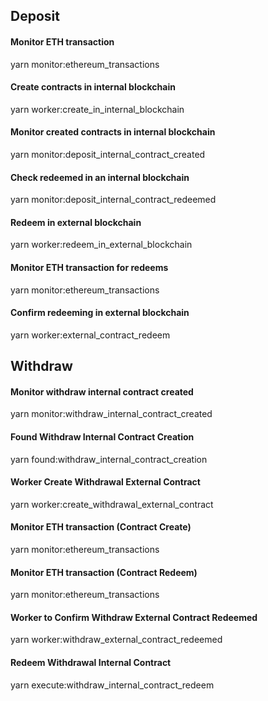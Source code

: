 ## Deposit

#### Monitor ETH transaction
yarn monitor:ethereum_transactions

#### Create contracts in internal blockchain
yarn worker:create_in_internal_blockchain

#### Monitor created contracts in internal blockchain
yarn monitor:deposit_internal_contract_created

#### Check redeemed in an internal blockchain 
yarn monitor:deposit_internal_contract_redeemed

#### Redeem in external blockchain
yarn worker:redeem_in_external_blockchain

#### Monitor ETH transaction for redeems
yarn monitor:ethereum_transactions

#### Confirm redeeming in external blockchain
yarn worker:external_contract_redeem

## Withdraw

#### Monitor withdraw internal contract created
yarn monitor:withdraw_internal_contract_created

#### Found Withdraw  Internal Contract Creation
yarn found:withdraw_internal_contract_creation

#### Worker Create Withdrawal External Contract
yarn worker:create_withdrawal_external_contract

#### Monitor ETH transaction (Contract Create)
yarn monitor:ethereum_transactions

#### Monitor ETH transaction (Contract Redeem)
yarn monitor:ethereum_transactions

#### Worker to Confirm Withdraw External Contract Redeemed
yarn worker:withdraw_external_contract_redeemed

#### Redeem Withdrawal Internal Contract
yarn execute:withdraw_internal_contract_redeem
